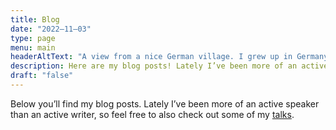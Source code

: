 ```yaml
---
title: Blog
date: "2022–11–03"
type: page
menu: main
headerAltText: "A view from a nice German village. I grew up in Germany!"
description: Here are my blog posts! Lately I’ve been more of an active speaker than an active writer, so feel free to also check out some of my talks.
draft: "false"
---
```

Below you’ll find my blog posts. Lately I’ve been more of an active speaker
than an active writer, so feel free to also check out some of my
[talks](/talks).
